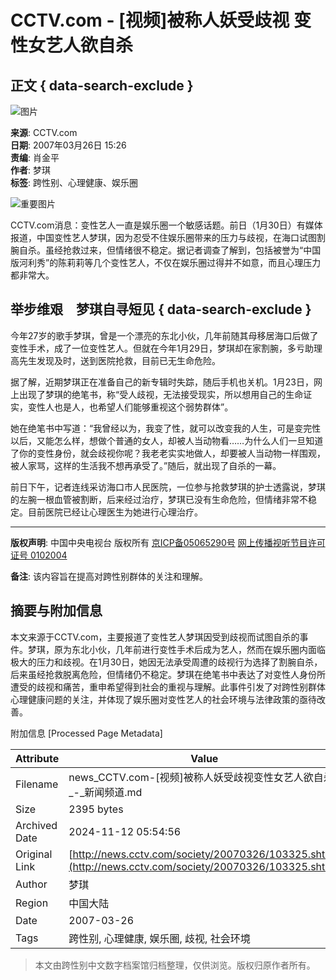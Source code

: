 # CCTV.com - [视频]被称人妖受歧视 变性女艺人欲自杀

## 正文 { data-search-exclude }


![图片](http://cctv.doulog.com/a.gif?vjAcc=860010-0115010000)

**来源**: CCTV.com  
**日期**: 2007年03月26日 15:26  
**责编**: 肖金平  
**作者**: 梦琪  
**标签**: 跨性别、心理健康、娱乐圈  

![重要图片](http://news.cctv.com/20070326/images/1174894093513_1174894093513_r.jpg)

CCTV.com消息：变性艺人一直是娱乐圈一个敏感话题。前日（1月30日）有媒体报道，中国变性艺人梦琪，因为忍受不住娱乐圈带来的压力与歧视，在海口试图割腕自杀。虽经抢救过来，但情绪很不稳定。据记者调查了解到，包括被誉为“中国版河利秀”的陈莉莉等几个变性艺人，不仅在娱乐圈过得并不如意，而且心理压力都非常大。

## 举步维艰　梦琪自寻短见 { data-search-exclude }

今年27岁的歌手梦琪，曾是一个漂亮的东北小伙，几年前随其母移居海口后做了变性手术，成了一位变性艺人。但就在今年1月29日，梦琪却在家割腕，多亏助理高先生发现及时，送到医院抢救，目前已无生命危险。

据了解，近期梦琪正在准备自己的新专辑时失踪，随后手机也关机。1月23日，网上出现了梦琪的绝笔书，称“受人歧视，无法接受现实，所以想用自己的生命证实，变性人也是人，也希望人们能够重视这个弱势群体”。

她在绝笔书中写道：“我曾经以为，我变了性，就可以改变我的人生，可是变完性以后，又能怎么样，想做个普通的女人，却被人当动物看……为什么人们一旦知道了你的变性身份，就会歧视你呢？我老老实实地做人，却要被人当动物一样围观，被人家骂，这样的生活我不想再承受了。”随后，就出现了自杀的一幕。

前日下午，记者连线采访海口市人民医院，一位参与抢救梦琪的护士透露说，梦琪的左腕一根血管被割断，后来经过治疗，梦琪已没有生命危险，但情绪非常不稳定。目前医院已经让心理医生为她进行心理治疗。

---

**版权声明**: 中国中央电视台 版权所有 [京ICP备05065290号](http://www.miibeian.gov.cn/) [网上传播视听节目许可证号 0102004](http://www.miibeian.gov.cn/)  

**备注**: 该内容旨在提高对跨性别群体的关注和理解。

## 摘要与附加信息

<!-- tcd_abstract -->
本文来源于CCTV.com，主要报道了变性艺人梦琪因受到歧视而试图自杀的事件。梦琪，原为东北小伙，几年前进行变性手术后成为艺人，然而在娱乐圈内面临极大的压力和歧视。在1月30日，她因无法承受周遭的歧视行为选择了割腕自杀，后来虽经抢救脱离危险，但情绪仍不稳定。梦琪在绝笔书中表达了对变性人身份所遭受的歧视和痛苦，重申希望得到社会的重视与理解。此事件引发了对跨性别群体心理健康问题的关注，并体现了娱乐圈对变性艺人的社会环境与法律政策的亟待改善。
<!-- tcd_abstract_end -->

附加信息 [Processed Page Metadata]

| Attribute       | Value                                  |
|-----------------|----------------------------------------|
| Filename        | news_CCTV.com-[视频]被称人妖受歧视变性女艺人欲自杀_-_新闻频道.md                             |
| Size            | 2395 bytes                           |
| Archived Date   | 2024-11-12 05:54:56                             |
| Original Link   | [http://news.cctv.com/society/20070326/103325.shtml](http://news.cctv.com/society/20070326/103325.shtml)                       |
| Author          | 梦琪                               |
| Region          | 中国大陆                               |
| Date            | 2007-03-26                                 |
| Tags            | 跨性别, 心理健康, 娱乐圈, 歧视, 社会环境                                 |
>
> 本文由跨性别中文数字档案馆归档整理，仅供浏览。版权归原作者所有。
>